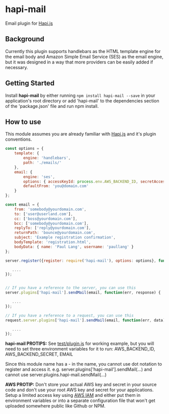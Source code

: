 # hapi-mail

Email plugin for [Hapi.js](https://github.com/hapijs/hapi)

## Background

Currently this plugin supports handlebars as the HTML template engine for the email body and Amazon Simple Email Service (SES) as the email engine, but it was designed in a way that more providers can be easily added if necessary.

## Getting Started
Install **hapi-mail** by either running `npm install hapi-mail --save` in your application's root directory or add 'hapi-mail' to the dependencies section of the 'package.json' file and run npm install.

## How to use

This module assumes you are already familiar with [Hapi.js](https://github.com/hapijs/hapi) and it's plugin conventions.

```javascript 
const options = { 
    template: {
        engine: 'handlebars',
        path: './emails/' 
    },
    email: {
        engine: 'ses',
        options: { accessKeyId: process.env.AWS_BACKEND_ID, secretAccessKey: process.env.AWS_BACKEND_SECRET, region: 'us-east-1' },
        defaultFrom: 'you@domain.com'
    }
};

const email = {
    from: 'somebody@yourdomain.com',
    to: ['user@userland.com'],
    cc: ['boss@yourdomain.com'],
    bcc: ['somebody@yourdomain.com'],
    replyTo: ['reply@yourdomain.com'],
    returnPath: 'bounce@yourdomain.com',
    subject: 'Example registration confirmation',
    bodyTemplate: 'registration.html',
    bodyData: { name: 'Paul Lang', username: 'paullang' }
};

server.register({register: require('hapi-mail'), options: options}, function (err) {

   ....
});


// If you have a reference to the server, you can use this
server.plugins['hapi-mail'].sendMail(email, function(err, response) {

   ....
});

// If you have a reference to a request, you can use this
request.server.plugins['hapi-mail'].sendMail(email, function(err, data) {

   ....
});


```

**hapi-mail PROTIPS:** 
See [test/plugin.js](https://github.com/paullang/hapi-mail/tree/master/test) for working example, but you will need to set three environment variables for it to run: AWS_BACKEND_ID, AWS_BACKEND_SECRET, EMAIL

Since this module name has a - in the name, you cannot use dot notation to register and access it.
e.g. server.plugins['hapi-mail'].sendMail(...) and cannot use server.plugins.hapi-mail.sendMail(...)

**AWS PROTIP:** Don't store your actual AWS key and secret in your source code and don't use your root AWS key and secret for your applications.
Setup a limited access key using [AWS IAM](http://aws.amazon.com/iam/) and either put them in environment variables or into a separate configuration file that won't get uploaded somewhere public like Github or NPM.
